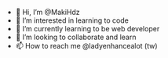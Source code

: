 - 👋 Hi, I’m @MakiHdz
- 👀 I’m interested in learning to code
- 🌱 I’m currently learning to be web developer
- 💞️ I’m looking to collaborate and learn
- 📫 How to reach me @ladyenhancealot (tw)

<!---
MakiHdz/MakiHdz is a ✨ special ✨ repository because its `README.md` (this file) appears on your GitHub profile.
You can click the Preview link to take a look at your changes.
--->
